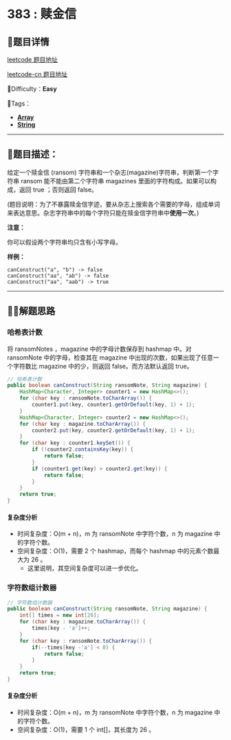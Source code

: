 # 383 : 赎金信

## 📌题目详情

[leetcode 题目地址](https://leetcode.com/problems/ransom-note/)

[leetcode-cn 题目地址](https://leetcode-cn.com/problems/ransom-note/)

📗Difficulty：**Easy**	

🎯Tags：

+ **[Array](https://leetcode.com/tag/array/)**
+ **[String](https://leetcode.com/tag/string/)**

---

## 📃题目描述：

给定一个赎金信 (ransom) 字符串和一个杂志(magazine)字符串，判断第一个字符串 ransom 能不能由第二个字符串 magazines 里面的字符构成。如果可以构成，返回 true ；否则返回 false。

(题目说明：为了不暴露赎金信字迹，要从杂志上搜索各个需要的字母，组成单词来表达意思。杂志字符串中的每个字符只能在赎金信字符串中**使用一次**。)

**注意：**

你可以假设两个字符串均只含有小写字母。

**样例：**

```
canConstruct("a", "b") -> false
canConstruct("aa", "ab") -> false
canConstruct("aa", "aab") -> true
```



****

## 🏹🎯解题思路

### 哈希表计数

将 ransomNotes ，magazine 中的字母计数保存到 hashmap 中。对 ransomNote 中的字母，检查其在 magazine 中出现的次数，如果出现了任意一个字符数比 magazine 中的少，则返回 false。而方法默认返回 true。

```java
// 哈希表计数
public boolean canConstruct(String ransomNote, String magazine) {
    HashMap<Character, Integer> counter1 = new HashMap<>();
    for (char key : ransomNote.toCharArray()) {
        counter1.put(key, counter1.getOrDefault(key, 1) + 1);
    }
    HashMap<Character, Integer> counter2 = new HashMap<>();
    for (char key : magazine.toCharArray()) {
        counter2.put(key, counter2.getOrDefault(key, 1) + 1);
    }
    for (char key : counter1.keySet()) {
        if (!counter2.containsKey(key)) {
            return false;
        }
        if (counter1.get(key) > counter2.get(key)) {
            return false;
        }
    }
    return true;
}
```

#### 复杂度分析

+ 时间复杂度：O(m + n)，m 为 ransomNote 中字符个数，n 为 magazine 中的字符个数。
+ 空间复杂度：O(1)，需要 2 个 hashmap，而每个 hashmap 中的元素个数最大为 26 。
    + 这里说明，其空间复杂度可以进一步优化。



### 字符数组计数器

```java
// 字符数组计数器
public boolean canConstruct(String ransomNote, String magazine) {
    int[] times = new int[26];
    for (char key : magazine.toCharArray()) {
        times[key - 'a']++;
    }
    for (char key : ransomNote.toCharArray()) {
        if(--times[key -'a'] < 0) {
            return false;
        }
    }
    return true;
}
```

#### 复杂度分析

+ 时间复杂度：O(m + n)，m 为 ransomNote 中字符个数，n 为 magazine 中的字符个数。
+ 空间复杂度：O(1)，需要 1 个 int[]，其长度为 26 。

